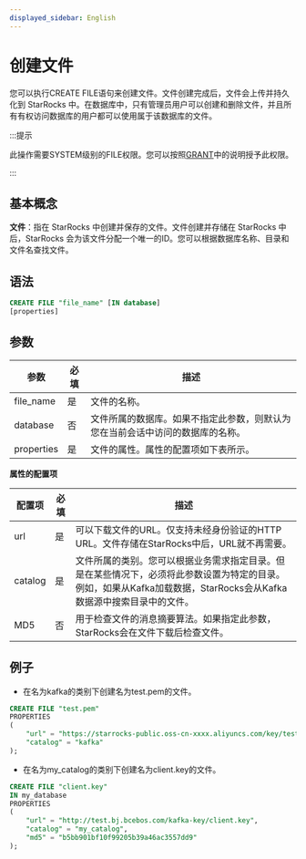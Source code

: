 ```yaml
---
displayed_sidebar: English
---
```


# 创建文件

您可以执行CREATE FILE语句来创建文件。文件创建完成后，文件会上传并持久化到 StarRocks 中。在数据库中，只有管理员用户可以创建和删除文件，并且所有有权访问数据库的用户都可以使用属于该数据库的文件。

:::提示

此操作需要SYSTEM级别的FILE权限。您可以按照[GRANT](../account-management/GRANT.md)中的说明授予此权限。

:::

## 基本概念

**文件**：指在 StarRocks 中创建并保存的文件。文件创建并存储在 StarRocks 中后，StarRocks 会为该文件分配一个唯一的ID。您可以根据数据库名称、目录和文件名查找文件。

## 语法

```SQL
CREATE FILE "file_name" [IN database]
[properties]
```

## 参数

| **参数** | **必填** | **描述**                                              |
| ------------- | ------------ | ------------------------------------------------------------ |
| file_name     | 是          | 文件的名称。                                        |
| database      | 否           | 文件所属的数据库。如果不指定此参数，则默认为您在当前会话中访问的数据库的名称。 |
| properties    | 是          | 文件的属性。属性的配置项如下表所示。 |

**属性的配置项**

| **配置项** | **必填** | **描述**                                              |
| ---------------------- | ------------ | ------------------------------------------------------------ |
| url                    | 是          | 可以下载文件的URL。仅支持未经身份验证的HTTP URL。文件存储在StarRocks中后，URL就不再需要。 |
| catalog                | 是          | 文件所属的类别。您可以根据业务需求指定目录。但是在某些情况下，必须将此参数设置为特定的目录。例如，如果从Kafka加载数据，StarRocks会从Kafka数据源中搜索目录中的文件。 |
| MD5                    | 否           | 用于检查文件的消息摘要算法。如果指定此参数，StarRocks会在文件下载后检查文件。 |

## 例子

- 在名为kafka的类别下创建名为test.pem的文件。

```SQL
CREATE FILE "test.pem"
PROPERTIES
(
    "url" = "https://starrocks-public.oss-cn-xxxx.aliyuncs.com/key/test.pem",
    "catalog" = "kafka"
);
```

- 在名为my_catalog的类别下创建名为client.key的文件。

```SQL
CREATE FILE "client.key"
IN my_database
PROPERTIES
(
    "url" = "http://test.bj.bcebos.com/kafka-key/client.key",
    "catalog" = "my_catalog",
    "md5" = "b5bb901bf10f99205b39a46ac3557dd9"
);
```
